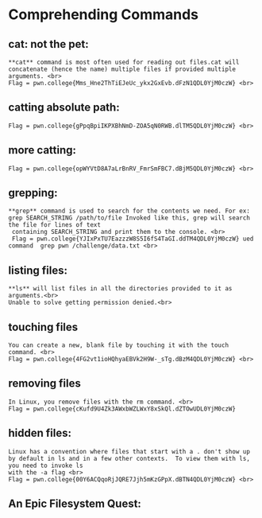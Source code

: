 # Comprehending Commands
## cat: not the pet: <br>
    **cat** command is most often used for reading out files.cat will concatenate (hence the name) multiple files if provided multiple arguments. <br>
    Flag = pwn.college{Mms_Hne2ThTiEJeUc_ykx2GxEvb.dFzN1QDL0YjM0czW} <br>
## catting absolute path: <br>
    Flag = pwn.college{gPpqBpiIKPXBhNmD-ZOA5qN0RWB.dlTM5QDL0YjM0czW} <br>
## more catting: <br>
    Flag = pwn.college{opWYVtD8A7aLrBnRV_FmrSmFBC7.dBjM5QDL0YjM0czW} <br>
## grepping: <br>
    **grep** command is used to search for the contents we need. For ex: grep SEARCH_STRING /path/to/file Invoked like this, grep will search the file for lines of text 
     containing SEARCH_STRING and print them to the console. <br>
     Flag = pwn.college{YJIxPxTU7EazzzW8S5I6fS4TaGI.ddTM4QDL0YjM0czW} ued command  grep pwn /challenge/data.txt <br>
## listing files: <br>
    **ls** will list files in all the directories provided to it as arguments.<br> 
    Unable to solve getting permission denied.<br>
## touching files <br>
    You can create a new, blank file by touching it with the touch command. <br>
    Flag = pwn.college{4FG2vt1ioHQhyaEBVk2H9W-_sTg.dBzM4QDL0YjM0czW} <br>
## removing files <br>
    In Linux, you remove files with the rm command. <br>
    Flag = pwn.college{cKufd9U4Zk3AWxbWZLWxY8xSkQl.dZTOwUDL0YjM0czW}
## hidden files: <br>
    Linux has a convention where files that start with a . don't show up by default in ls and in a few other contexts.  To view them with ls, you need to invoke ls 
    with the -a flag <br>
    Flag = pwn.college{00Y6ACQqoRjJQRE7Jjh5mKzGPpX.dBTN4QDL0YjM0czW} <br>
## An Epic Filesystem Quest: <br>
    


    

